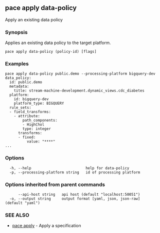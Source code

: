 ## pace apply data-policy

Apply an existing data policy

### Synopsis

Applies an existing data policy to the target platform.

```
pace apply data-policy (policy-id) [flags]
```

### Examples

```
pace apply data-policy public.demo --processing-platform bigquery-dev
data_policy:
  id: public.demo
  metadata:
    title: stream-machine-development.dynamic_views.cdc_diabetes
  platform:
    id: bigquery-dev
    platform_type: BIGQUERY
  rule_sets:
  - field_transforms:
    - attribute:
        path_components:
        - HighChol
        type: integer
      transforms:
      - fixed:
          value: "****"
...
```

### Options

```
  -h, --help                         help for data-policy
  -p, --processing-platform string   id of processing platform
```

### Options inherited from parent commands

```
      --api-host string   api host (default "localhost:50051")
  -o, --output string     output format [yaml, json, json-raw] (default "yaml")
```

### SEE ALSO

* [pace apply](pace_apply.md)	 - Apply a specification


